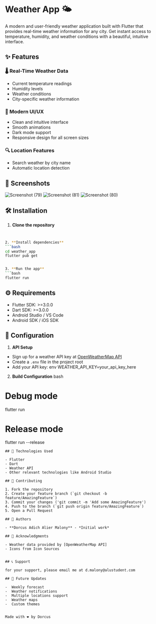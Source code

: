 # Weather App 🌤️

A modern and user-friendly weather application built with Flutter that provides real-time weather information for any city. Get instant access to temperature, humidity, and weather conditions with a beautiful, intuitive interface.

## ✨ Features

### 🌡️ Real-Time Weather Data
- Current temperature readings
- Humidity levels
- Weather conditions
- City-specific weather information

### 🎨 Modern UI/UX
- Clean and intuitive interface
- Smooth animations
- Dark mode support
- Responsive design for all screen sizes

### 🔍 Location Features
- Search weather by city name
- Automatic location detection

## 📱 Screenshots
![Screenshot (79)](https://github.com/user-attachments/assets/8a7d58a5-cb62-429a-8d28-86720dcff818)
![Screenshot (81)](https://github.com/user-attachments/assets/b1393f05-aee8-4fec-b9cf-d0d6141d111d)
![Screenshot (80)](https://github.com/user-attachments/assets/a035d68a-39e7-447f-b179-459bf3512b17)





## 🛠️ Installation

1. **Clone the repository**
```bash


2. **Install dependencies**
```bash
cd weather_app
flutter pub get


3. **Run the app**
```bash
flutter run
```

## ⚙️ Requirements

- Flutter SDK: >=3.0.0
- Dart SDK: >=3.0.0
- Android Studio / VS Code
- Android SDK / iOS SDK

## 🔧 Configuration

1. **API Setup**
- Sign up for a weather API key at [OpenWeatherMap API](https://home.openweathermap.org/api_keys)
- Create a `.env` file in the project root
- Add your API key:
  env
WEATHER_API_KEY=your_api_key_here
  

2. **Build Configuration**
bash
# Debug mode
flutter run

# Release mode
flutter run --release
```
## 🔨 Technologies Used

- Flutter
- Dart
- Weather API
- Other relevant technologies like Android Studio

## 🤝 Contributing

1. Fork the repository
2. Create your feature branch (`git checkout -b feature/AmazingFeature`)
3. Commit your changes ('git commit -m 'Add some AmazingFeature')
4. Push to the branch (`git push origin feature/AmazingFeature`)
5. Open a Pull Request

## 👥 Authors

- **Dorcus Adich Alier Malony** - *Initial work* 

## 🙏 Acknowledgments

- Weather data provided by [OpenWeatherMap API]
- Icons from Icon Sources
  

## 📞 Support

for your support, please email me at d.malony@alustudent.com 

## 🚀 Future Updates

-  Weekly forecast
-  Weather notifications
-  Multiple locations support
-  Weather maps
-  Custom themes


Made with ❤️ by Dorcus
